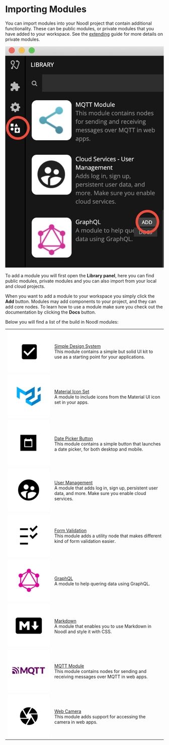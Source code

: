 # Importing Modules
You can import modules into your Noodl project that contain additional functionality. These can be public modules, or private modules that you have added to your workspace. See the [extending](/extending/README) guide for more details on private modules.

![](modules-1.png ':class=img-size-m')

To add a module you will first open the **Library panel**, here you can find public modules, private modules and you can also import from your local and cloud projects.

When you want to add a module to your workspace you simply click the **Add** button. Modules may add components to your project, and they can add core nodes. To learn how to use a module make sure you check out the documentation by clicking the **Docs** button.

Below you will find a list of the build in Noodl modules:    

<table class="modules-table">
    <tr>
        <td><img src="/modules/sds-v3/SDSModule.png"></img></td>
        <td><a href="#/modules/sds-v3/">Simple Design System</a><br>This module contains a simple but solid UI kit to use as a starting point for your applications.</td>
    </tr>
    <tr>
        <td><img src="/modules/mui-icons/MaterialIconModule.png"></img></td>
        <td><a href="#/modules/mui-icons/">Material Icon Set</a><br>A module to include icons from the Material UI icon set in your apps.</td>
    </tr>
    <tr>
        <td><img src="/modules/datepicker-button/icon.png"></img></td>
        <td><a href="#/modules/datepicker-button/">Date Picker Button</a><br>This module contains a simple button that launches a date picker, for both desktop and mobile.</td>
    </tr>
    <tr>
        <td><img src="/modules/cloud-services-user-management/UserManagementModule.png"></img></td>
        <td><a href="#/modules/cloud-services-user-management/">User Management</a><br>A module that adds log in, sign up, persistent user data, and more. Make sure you enable cloud services.</td>
    </tr>
    <tr>
    <td><img src="/modules/validation/FormValidationModule.png"></img></td>
        <td><a href="#/modules/validation/">Form Validation</a><br>This module adds a utility node that makes different kind of form validation easier.</td>
    </tr>    
    <tr>
        <td><img src="/modules/graphql/GraphQLModule.png"></img></td>
        <td><a href="#/modules/graphql/">GraphQL</a><br>A module to help quering data using GraphQL.</td>
    </tr>
    <tr>
        <td><img src="/modules/markdown/MarkdownModule.png"></img></td>
        <td><a href="#/modules/markdown/">Markdown</a><br>A module that enables you to use Markdown in Noodl and style it with CSS.</td>
    </tr>
    <tr>
        <td><img src="/modules/mqtt/MQTTModule.png"></img></td>
        <td><a href="#/modules/mqtt/">MQTT Module</a><br>This module contains nodes for sending and receiving messages over MQTT in web apps.</td>
    </tr>
    <tr>
        <td><img src="/modules/webcamera/WebcameraModule.png"></img></td>
        <td><a href="#/modules/webcamera/">Web Camera</a><br>This module adds support for accessing the camera in web apps.</td>
    </tr>    
</table>